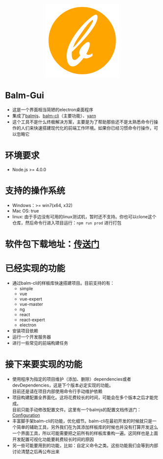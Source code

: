 <p align="center"><img src="https://github.com/balmjs/balm-gui/blob/master/balm.png"></p>

# Balm-Gui
<ul>
  <li>这是一个界面相当简陋的electron桌面程序</li>
  <li>集成了<a href="https://github.com/balmjs/balm" target="_blank">balmjs</a>、<a href="https://github.com/balmjs/balm-cli" target="_blank">balm-cli</a>（主要功能）、<a href="https://yarnpkg.com" target="_blank">yarn</a></li>
  <li>这个工具不是什么终极解决方案，主要是为了帮助那些还不是太熟悉命令行操作的人们来快速搭建现代化的前端工作环境。如果你已经习惯命令行操作，可以忽略它</li>
</ul>

# 环境要求

<ul>
  <li>Node.js >= 4.0.0</li>
</ul>

# 支持的操作系统
<ul>
  <li>Windows：>= win7(x64, x32)</li>
  <li>Mac OS: true</li>
  <li>linux: 由于手边没有可用的linux测试机，暂时还不支持。你也可以clone这个仓库，然后命令行进入项目运行：<code>npm run prod</code> 进行打包</li>
</ul>


# 软件包下载地址：<a href="http://sharlock.me/download/balm/">传送门</a>


# 已经实现的功能
<ul>
  <li>
    通过balm-cli的样板库快速搭建项目。目前支持的有：
    <ul>
      <li>simple</li>
      <li>vue</li>
      <li>vue-expert</li>
      <li>vue-master</li>
      <li>ng</li>
      <li>react</li>
      <li>react-expert</li>
      <li>electron</li>
    </ul>
  </li>
  <li>
    安装项目依赖
  </li>
  <li>
    运行一个开发服务器
  </li>
  <li>
    进行一些常见的前端构建任务
  </li>
</ul>

# 接下来要实现的功能

<ul>
  <li>使用程序为指定的项目维护（添加、删除）dependencies或者devDependencies，这是下个版本必定实现的功能。
    <br>
    目前还是请在项目内部使用命令行手动维护依赖</li>
  <li>项目构建配置全界面化。这将花费较长的时间，可能会在多个版本之后才能完成。
    <br>目前只能手动修改配置文件。这里有一个balmjs的配置文档传送门：<a href="https://github.com/balmjs/balm/blob/master/docs/configuration.md">Configuration</a></li>
  <li>丰富脚手架balm-cli的功能，优化细节。balm-cli在最初开发的时候就只是一个简单的辅助工具，另外我们在为其添加样板库的时候也并没有打算开发这么一个界面工具，所以可能需要把之前所有的样板库重构一遍。这同样也是上面开发配置可视化功能要耗费较长时间的原因</li>
  <li>另一些可能要用到的功能，比如：自定义命令之类。这些功能我们会等到内部讨论清楚之后再公布出来</li>
</ul>
